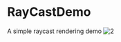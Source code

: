 # RayCastDemo
A simple raycast rendering demo
![2](https://user-images.githubusercontent.com/64809077/198291092-ec1bdd44-bdef-4794-a02c-5bb533f4449c.png)
